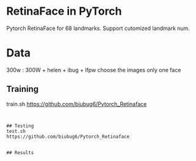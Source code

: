 # RetinaFace in PyTorch

Pytorch RetinaFace for 68 landmarks. 
Support cutomized landmark num.


# Data
300w : 300W + helen + ibug + lfpw
choose the images only one face


## Training
train.sh
https://github.com/biubug6/Pytorch_Retinaface
  ```


## Testing
test.sh
https://github.com/biubug6/Pytorch_Retinaface


## Results

